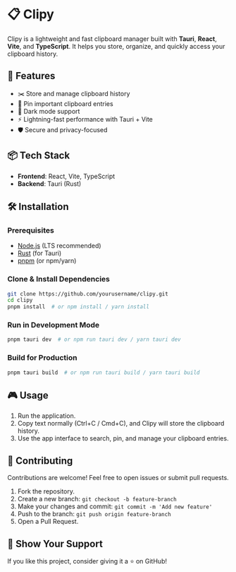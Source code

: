 # 📋 Clipy

Clipy is a lightweight and fast clipboard manager built with **Tauri**, **React**, **Vite**, and **TypeScript**. It helps you store, organize, and quickly access your clipboard history.

## 🚀 Features

- ✂️ Store and manage clipboard history
- 📌 Pin important clipboard entries
- 🌙 Dark mode support
- ⚡ Lightning-fast performance with Tauri + Vite
- 🛡️ Secure and privacy-focused

## 📦 Tech Stack

- **Frontend**: React, Vite, TypeScript
- **Backend**: Tauri (Rust)

## 🛠️ Installation

### Prerequisites
- [Node.js](https://nodejs.org/) (LTS recommended)
- [Rust](https://www.rust-lang.org/) (for Tauri)
- [pnpm](https://pnpm.io/) (or npm/yarn)

### Clone & Install Dependencies
```sh
git clone https://github.com/yourusername/clipy.git
cd clipy
pnpm install  # or npm install / yarn install
```

### Run in Development Mode
```sh
pnpm tauri dev  # or npm run tauri dev / yarn tauri dev
```

### Build for Production
```sh
pnpm tauri build  # or npm run tauri build / yarn tauri build
```

## 🎮 Usage

1. Run the application.
2. Copy text normally (Ctrl+C / Cmd+C), and Clipy will store the clipboard history.
3. Use the app interface to search, pin, and manage your clipboard entries.

## 🤝 Contributing

Contributions are welcome! Feel free to open issues or submit pull requests.

1. Fork the repository.
2. Create a new branch: `git checkout -b feature-branch`
3. Make your changes and commit: `git commit -m 'Add new feature'`
4. Push to the branch: `git push origin feature-branch`
5. Open a Pull Request.


## 🌟 Show Your Support

If you like this project, consider giving it a ⭐ on GitHub!
